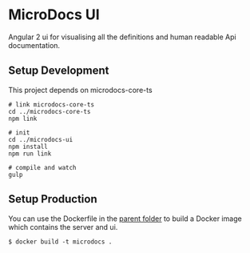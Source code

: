 # MicroDocs UI
Angular 2 ui for visualising all the definitions and human readable Api documentation.

## Setup Development
This project depends on microdocs-core-ts
```
# link microdocs-core-ts
cd ../microdocs-core-ts
npm link

# init
cd ../microdocs-ui
npm install
npm run link

# compile and watch
gulp
```


## Setup Production
You can use the Dockerfile in the [parent folder](../) to build a Docker image which contains the server and ui.
```
$ docker build -t microdocs . 
```
